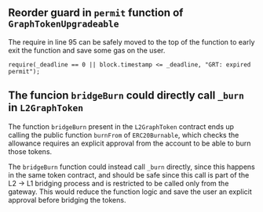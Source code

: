 ## Reorder guard in `permit` function of `GraphTokenUpgradeable`

The require in line 95 can be safely moved to the top of the function to early exit the function and save some gas on the user.

```
require(_deadline == 0 || block.timestamp <= _deadline, "GRT: expired permit");
```

## The funcion `bridgeBurn` could directly call `_burn` in `L2GraphToken`

The function `bridgeBurn` present in the `L2GraphToken` contract ends up calling the public function `burnFrom` of `ERC20Burnable`, which checks the allowance requires an explicit approval from the account to be able to burn those tokens. 

The `bridgeBurn` function could instead call `_burn` directly, since this happens in the same token contract, and should be safe since this call is part of the L2 -> L1 bridging process and is restricted to be called only from the gateway. This would reduce the function logic and save the user an explicit approval before bridging the tokens.
